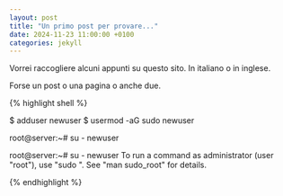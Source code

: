 ```yaml
---
layout: post
title: "Un primo post per provare..."
date: 2024-11-23 11:00:00 +0100
categories: jekyll
---
```


Vorrei raccogliere alcuni appunti su questo sito. In italiano o in inglese.

Forse un post o una pagina o anche due.

{% highlight shell %}

$ adduser newuser
$ usermod -aG sudo newuser

root@server:~# su - newuser

root@server:~# su - newuser
To run a command as administrator (user "root"), use "sudo <command>".
See "man sudo_root" for details.

{% endhighlight %}
